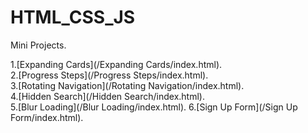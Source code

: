 # HTML_CSS_JS

Mini Projects.

1.[Expanding Cards](/Expanding Cards/index.html).  
2.[Progress Steps](/Progress Steps/index.html).  
3.[Rotating Navigation](/Rotating Navigation/index.html).  
4.[Hidden Search](/Hidden Search/index.html).  
5.[Blur Loading](/Blur Loading/index.html). 6.[Sign Up Form](/Sign Up Form/index.html).
